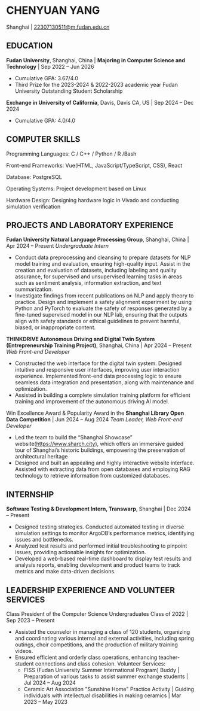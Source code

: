 # CHENYUAN YANG
Shanghai | 22307130511@m.fudan.edu.cn

## EDUCATION
**Fudan University**, Shanghai, China | **Majoring in Computer Science and Technology** | Sep 2022 – Jun 2026
- Cumulative GPA: 3.67/4.0
- Third Prize for the 2023-2024 & 2022-2023 academic year Fudan University Outstanding Student Scholarship

**Exchange in University of California**, Davis, Davis CA, US | Sep 2024 – Dec 2024
- Cumulative GPA: 4.0/4.0

## COMPUTER SKILLS
Programming Languages: C / C++ / Python / R /Bash

Front-end Frameworks: Vue(HTML, JavaScript/TypeScript, CSS), React

Database: PostgreSQL

Operating Systems: Project development based on Linux

Hardware Design: Designing hardware logic in Vivado and conducting simulation verification

## PROJECTS AND LABORATORY EXPERIENCE
**Fudan University Natural Language Processing Group**, Shanghai, China | Apr 2024 – Present
_Undergraduate Intern_
- Conduct data preprocessing and cleansing to prepare datasets for NLP model training and evaluation, ensuring high-quality input. Assist in the creation and evaluation of datasets, including labeling and quality assurance, for supervised and unsupervised learning tasks in areas such as sentiment analysis, information extraction, and text summarization.
- Investigate findings from recent publications on NLP and apply theory to practice. Design and implement a safety alignment experiment by using Python and PyTorch to evaluate the safety of responses generated by a fine-tuned supervised model in our NLP lab, ensuring that the outputs align with safety standards or ethical guidelines to prevent harmful, biased, or inappropriate content.

**THINKDRIVE Autonomous Driving and Digital Twin System (Entrepreneurship Training Project)**, Shanghai, China | Apr 2024 – Present
_Web Front-end Developer_									  	                        
- Constructed the web interface for the digital twin system. Designed intuitive and responsive user interfaces, improving user interaction experience. Implemented front-end data processing logic to ensure seamless data integration and presentation, along with maintenance and optimization.
- Assisted in building a complete simulation training platform for efficient training and improvement of the autonomous driving AI model.

Win Excellence Award & Popularity Award in the **Shanghai Library Open Data Competition** | Jun 2024 – Aug 2024
_Team Leader, Web Front-end Developer_
- Led the team to build the “Shanghai Showcase” website(https://www.sharch.city), which offers an immersive guided tour of Shanghai’s historic buildings, empowering the preservation of architectural heritage
- Designed and built an appealing and highly interactive website interface. Assisted with extracting data from open databases and employing RAG technology to retrieve information from customized databases.

## INTERNSHIP
**Software Testing & Development Intern, Transwarp**, Shanghai | Dec 2024 – Present
- Designed testing strategies. Conducted automated testing in diverse simulation settings to monitor ArgoDB’s performance metrics, identifying issues and bottlenecks.
- Analyzed test results and performed initial troubleshooting to pinpoint issues, providing actionable insights for optimization.
- Developed a web-based real-time dashboard to display test results and analysis reports, enabling development and product teams to track metrics and make data-driven decisions.

## LEADERSHIP EXPERIENCE AND VOLUNTEER SERVICES
Class President of the Computer Science Undergraduates Class of 2022 | Sep 2023 – Present
- Assisted the counselor in managing a class of 120 students, organizing and coordinating various internal and external activities, including spring outings, choir competitions, and the production of military training videos.
- Ensured efficient and orderly class operations, enhancing teacher-student connections and class cohesion.
Volunteer Services:
  - FISS (Fudan University Summer International Program) Buddy | Preparation of various tasks to assist summer exchange students | Jul 2024 – Aug 2024
  - Ceramic Art Association "Sunshine Home" Practice Activity | Guiding individuals with intellectual disabilities in making ceramics | Mar 2023 – May 2023

